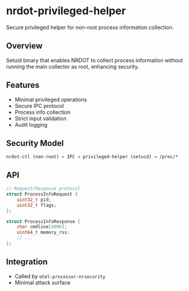 # nrdot-privileged-helper

Secure privileged helper for non-root process information collection.

## Overview
Setuid binary that enables NRDOT to collect process information without running the main collector as root, enhancing security.

## Features
- Minimal privileged operations
- Secure IPC protocol
- Process info collection
- Strict input validation
- Audit logging

## Security Model
```
nrdot-ctl (non-root) ← IPC → privileged-helper (setuid) → /proc/*
```

## API
```c
// Request/Response protocol
struct ProcessInfoRequest {
    uint32_t pid;
    uint32_t flags;
};

struct ProcessInfoResponse {
    char cmdline[4096];
    uint64_t memory_rss;
    // ...
};
```

## Integration
- Called by `otel-processor-nrsecurity`
- Minimal attack surface
